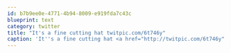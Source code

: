 ```yaml
---
id: b7b9ee0e-4771-4b94-8009-e919fda7c43c
blueprint: text
category: twitter
title: "It's a fine cutting hat twitpic.com/6t746y"
caption: 'It''s a fine cutting hat <a href="http://twitpic.com/6t746y" title="http://twitpic.com/6t746y" class="link link_untco">twitpic.com/6t746y</a>'
---
```

